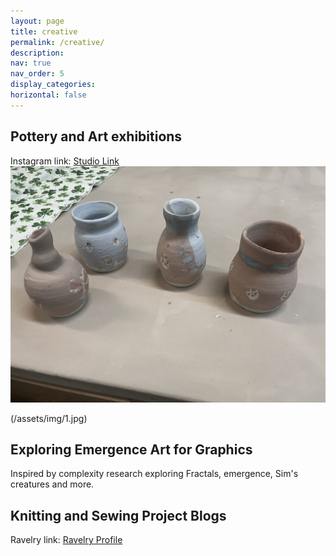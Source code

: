 ```yaml
---
layout: page
title: creative
permalink: /creative/
description: 
nav: true
nav_order: 5
display_categories: 
horizontal: false
---
```


<!--temp.html
[My page](/temp.html)
-->
 


<h2>Pottery and Art exhibitions</h2>
Instagram link: <a href="https://www.instagram.com/sandcatstudio/">Studio Link</a>
  
<img src="../assets/img/IMG_3428.jpg" class="img-fluid" alt="Responsive image">

    
(/assets/img/1.jpg)
<h2>Exploring Emergence Art for Graphics</h2>
<p>Inspired by complexity research exploring Fractals, emergence, Sim's creatures and more.</p>

<h2>Knitting and Sewing Project Blogs</h2>
Ravelry link: <a href="https://www.ravelry.com/people/MariumKiran/">Ravelry Profile</a>

<!--temp.html
[My page](/temp.html)
-->
<!-- I love art! Inspired by architecture, places etc and usallu dabble in multiple mediums-->

<!--<h2>Other Activities</h2>
<ul>
  <li>Networks for Gaming</li>
  <li>Pets and Cat Resources</li>
  <li>Pottery</li>
  <li>Yoga Resources</li>
</ul>
-->
